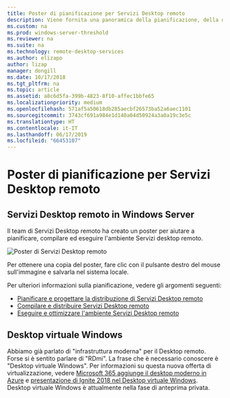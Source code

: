 ```yaml
---
title: Poster di pianificazione per Servizi Desktop remoto
description: Viene fornita una panoramica della pianificazione, della distribuzione e dell'esecuzione di Servizi Desktop remoto
ms.custom: na
ms.prod: windows-server-threshold
ms.reviewer: na
ms.suite: na
ms.technology: remote-desktop-services
ms.author: elizapo
author: lizap
manager: dongill
ms.date: 10/17/2018
ms.tgt_pltfrm: na
ms.topic: article
ms.assetid: a8c6d5fa-399b-4823-8f10-affec1bbfe65
ms.localizationpriority: medium
ms.openlocfilehash: 571af5a50618db285aecbf26573ba52a6aec1101
ms.sourcegitcommit: 3743cf691a984e1d140a04d50924a3a0a19c3e5c
ms.translationtype: HT
ms.contentlocale: it-IT
ms.lasthandoff: 06/17/2019
ms.locfileid: "66453107"
---
```

# <a name="remote-desktop-services---planning-poster"></a>Poster di pianificazione per Servizi Desktop remoto

## <a name="remote-desktop-services-in-windows-server"></a>Servizi Desktop remoto in Windows Server

Il team di Servizi Desktop remoto ha creato un poster per aiutare a pianificare, compilare ed eseguire l'ambiente Servizi desktop remoto.

![Poster di Servizi Desktop remoto](./media/rds-poster-download.png)

Per ottenere una copia del poster, fare clic con il pulsante destro del mouse sull'immagine e salvarla nel sistema locale.

Per ulteriori informazioni sulla pianificazione, vedere gli argomenti seguenti:

- [Pianificare e progettare la distribuzione di Servizi Desktop remoto](rds-plan-and-design.md)
- [Compilare e distribuire Servizi Desktop remoto](rds-build-and-deploy.md)
- [Eseguire e ottimizzare l'ambiente Servizi Desktop remoto](rds-run-and-tune.md)

## <a name="windows-virtual-desktop"></a>Desktop virtuale Windows

Abbiamo già parlato di "infrastruttura moderna" per il Desktop remoto. Forse si è sentito parlare di "RDmi". La frase che è necessario conoscere è "Desktop virtuale Windows". Per informazioni su questa nuova offerta di virtualizzazione, vedere [Microsoft 365 aggiunge il desktop moderno in Azure](https://azure.microsoft.com/blog/microsoft-365-adds-modern-desktop-on-azure/) e [presentazione di Ignite 2018 nel Desktop virtuale Windows](https://www.youtube.com/watch?v=_7G37PFYVe4). Desktop virtuale Windows è attualmente nella fase di anteprima privata.